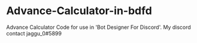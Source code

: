 # Advance-Calculator-in-bdfd
Advance Calculator Code for use in 'Bot Designer For Discord'. My discord contact jaggu_0#5899
